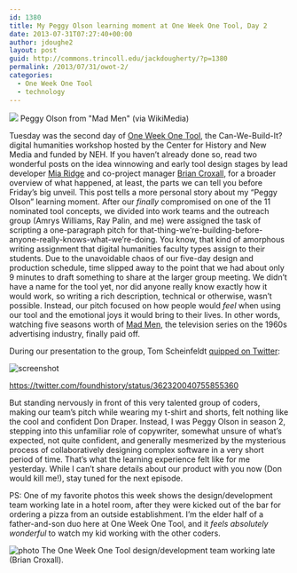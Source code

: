 ```yaml
---
id: 1380
title: My Peggy Olson learning moment at One Week One Tool, Day 2
date: 2013-07-31T07:27:40+00:00
author: jdoughe2
layout: post
guid: http://commons.trincoll.edu/jackdougherty/?p=1380
permalink: /2013/07/31/owot-2/
categories:
  - One Week One Tool
  - technology
---
```

<img src="http://upload.wikimedia.org/wikipedia/en/3/36/Peggy_Olson_Wiki.jpg">
Peggy Olson from "Mad Men" (via WikiMedia)

Tuesday was the second day of <a href="http://oneweekonetool.org/">One Week One Tool</a>, the Can-We-Build-It? digital humanities workshop hosted by the Center for History and New Media and funded by NEH. If you haven&#8217;t already done so, read two wonderful posts on the idea winnowing and early tool design stages by lead developer <a href="http://t.co/5wIt25vF2v">Mia Ridge</a> and co-project manager <a href="http://t.co/nQLkA4rL3Y">Brian Croxall</a>, for a broader overview of what happened, at least, the parts we can tell you before Friday&#8217;s big unveil. This post tells a more personal story about my &#8220;Peggy Olson&#8221; learning moment. After our _finally_ compromised on one of the 11 nominated tool concepts, we divided into work teams and the outreach group (Amrys Williams, Ray Palin, and me) were assigned the task of scripting a one-paragraph pitch for that-thing-we&#8217;re-building-before-anyone-really-knows-what-we&#8217;re-doing. You know, that kind of amorphous writing assignment that digital humanities faculty types assign to their students. Due to the unavoidable chaos of our five-day design and production schedule, time slipped away to the point that we had about only 9 minutes to draft something to share at the larger group meeting. We didn&#8217;t have a name for the tool yet, nor did anyone really know exactly how it would work, so writing a rich description, technical or otherwise, wasn&#8217;t possible. Instead, our pitch focused on how people would _feel_ when using our tool and the emotional joys it would bring to their lives. In other words, watching five seasons worth of <a href="http://en.wikipedia.org/wiki/Mad_Men" target="_blank">Mad Men</a>, the television series on the 1960s advertising industry, finally paid off.

During our presentation to the group, Tom Scheinfeldt <a href="https://twitter.com/foundhistory/status/362320040755855360" target="_blank">quipped on Twitter</a>:

![screenshot](/images/2013/07/Twitter-foundhistory-DonDraper.jpg)

<https://twitter.com/foundhistory/status/362320040755855360>

But standing nervously in front of this very talented group of coders, making our team&#8217;s pitch while wearing my t-shirt and shorts, felt nothing like the cool and confident Don Draper. Instead, I was Peggy Olson in season 2, stepping into this unfamiliar role of copywriter, somewhat unsure of what&#8217;s expected, not quite confident, and generally mesmerized by the mysterious process of collaboratively designing complex software in a very short period of time. That&#8217;s what the learning experience felt like for me yesterday. While I can&#8217;t share details about our product with you now (Don would kill me!), stay tuned for the next episode.

PS: One of my favorite photos this week shows the design/development team working late in a hotel room, after they were kicked out of the bar for ordering a pizza from an outside establishment. I&#8217;m the elder half of a father-and-son duo here at One Week One Tool, and it _feels absolutely wonderful_ to watch my kid working with the other coders.

![photo](/images/2013/07/owot-dev-team-hotelroom.jpg")
The One Week One Tool design/development team working late (Brian Croxall).
